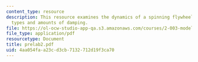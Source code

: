 ```yaml
---
content_type: resource
description: This resource examines the dynamics of a spinning flywheel, with differents
  types and amounts of damping.
file: https://ol-ocw-studio-app-qa.s3.amazonaws.com/courses/2-003-modeling-dynamics-and-control-i-spring-2005/4aa054faa23cd3cb7132712d19f3ca70_prelab2.pdf
file_type: application/pdf
resourcetype: Document
title: prelab2.pdf
uid: 4aa054fa-a23c-d3cb-7132-712d19f3ca70
---
```

